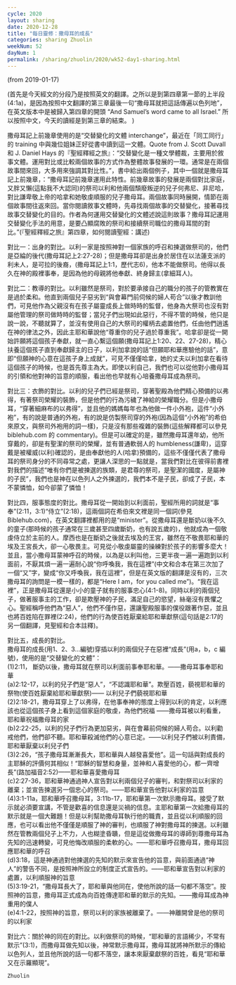 ```yaml
---
cycle: 2020
layout: sharing
date: 2020-12-28
title: "每日靈修：撒母耳的成長"
categories: sharing Zhuolin
weekNum: 52
dayNum: 1
permalink: /sharing/zhuolin/2020/wk52-day1-sharing.html
---
```

(from 2019-01-17)

(首先是今天經文的分段乃是按照英文的翻譯。之所以是到第四章第一節的上半段(4:1a)，是因為按照中文翻譯的第三章最後一句“撒母耳就把這話傳遍以色列地”，在英文版本中是被歸入第四章的開頭 “And Samuel’s word came to all Israel.” 所以按照中文，今天的讀經是到第三章的結束。 )  

撒母耳記上前幾章使用的是“交替變化的文體 interchange”，最近在「同工同行」的 training 中與幾位姐妹正好從書中讀到這一文體。Quote from J. Scott Duvall 和 J. Daniel Hays 的『聖經釋經之旅』：“交替變化是一種文學體裁，主要用於敘事文體。運用對比或比較兩個故事的方式作為整體故事發展的一環。通常是在兩個故事間來回，大多用來強調其對比性。”，書中給出兩個例子，其中一個就是撒母耳記上前幾章，：“撒母耳記前幾章運用此特性。前幾章故事的發展是兩個對比家庭，又胖又懶(這點我不大認同)的祭司以利和他兩個頹廢叛逆的兒子何弗尼、非尼哈，對比謙卑敬上帝的哈拿和她敬虔順服的兒子撒母耳。兩個故事同時展開，情節在兩個故事間往返來回。當你閱讀敘事文體時，先尋找兩個故事的交替變化，接著尋找故事交替變化的目的。作者為何運用交替變化的文體述說這則故事？撒母耳記運用交替變化手法的用意，是要凸顯腐敗的祭司和接續祭司職位的撒母耳間的對比。”(『聖經釋經之旅』第四章，如何閱讀聖經：講述)  

對比一：出身的對比。以利一家是按照神對一個家族的呼召和揀選做祭司的，他們是亞綸的後代(撒母耳記上2:27-28)；但是撒母耳卻是出身於居住在以法蓮支派的利未人，是可拉的後裔，(撒母耳記上1:1，歷代志6)，他本不能做祭司。他得以長久在神的殿裡事奉，是因為他的母親將他奉獻、終身歸主(拿細耳人)。  

對比二：教導的對比。以利雖然是祭司，對於要承接自己的職分的孩子的管教實在是過於柔和。他直到兩個兒子惡劣到“與會幕門前伺候的婦人苟合”以後才教訓他們，可見他作為父親沒有在孩子屬靈成長上做時時的監督，他身為大祭司也沒有對屬他管理的祭司做時時的監督；當兒子們出現如此惡行，不得不管的時候，他只是說一說，不聽就算了，並沒有使用自己的大祭司的權柄去處置他們，任由他們逍遙在神的律法之外，因此主耶和華說他“尊重你的兒子過於尊重我”。哈拿卻是從一開始許願將這個孩子奉獻，就一直心繫這個願(撒母耳記上1:20、22、27-28)，精心扶養這個孩子直到奉獻歸主的日子，以利加拿說的話“但願耶和華應驗他的話”，意即“但願神的心意在這孩子身上成就”，可見不僅僅哈拿，她的丈夫以利加拿在看待這個孩子的時候，也是首先尊主為大。即使以利自己，我們也可以從他對小撒母耳的引領和他對神的旨意的順服，看出他也早就有心培養撒母耳成為祭司。  

對比三：衣飾的對比。以利的兒子們已經是祭司，穿著聖殿為他們精心預備的以弗得，有著祭司榮耀的裝飾，但是他們的行為污穢了神給的榮耀職分。但是小撒母耳，“穿著細麻布的以弗得”，並且他的媽媽每年也為他做一件小外袍，這件“小外袍”，有的說是普通的外袍，有的說是仿製祭司穿的外袍(因為這個“小外袍”的希伯來原文，與祭司外袍用的詞一樣)，只是沒有那些複雜的裝飾(這些解釋都可以參見 biblehub.com 的 commentary)。但是可以確定的是，雖然撒母耳還年幼，他所穿戴的，卻是有聖潔的祭司的榮耀，並有普通軟弱人的 humbleness(謙卑)，這穿戴是被權威(以利)確認的，是由奉獻他的人(哈拿)預備的，這些不僅僅代表了撒母耳的祭司身分的不同尋常之處，更讓人深思的一點就是，當我們對比在彼得前書裡對我們的描述“唯有你們是被揀選的族類，是君尊的祭司，是聖潔的國度，是屬神的子民”，我們也是神在以色列人之外揀選的，我們本不是子民，卻成了子民，本不蒙憐恤，如今卻蒙了憐恤！  

對比四，服事態度的對比。撒母耳從一開始到以利面前，聖經所用的詞就是“事奉”(2:11，3:1)“侍立”(2:18)，這兩個詞在希伯來文裡是同一個詞(參見Biblehub.com)，在英文翻譯裡都用的是“minister”。從撒母耳還是斷奶以後不久的童子(那時候的孩子通常在三歲甚至四歲斷奶，也有說五歲的)，他就成為一個敬虔侍立於主前的人。摩西也是在斷奶之後就去埃及的王宮，雖然在不敬畏耶和華的埃及王宮長大，卻一心敬畏主。可見從小敬虔屬靈的操練對於孩子的影響多麼大！並且，當小撒母耳蒙神呼召的時候，以為是以利叫他，三更半夜一遍一遍跑到以利面前，不厭其煩一遍一遍耐心說“你呼喚我，我在這裡”(中文和合本在第三次加了一個“又”字，變成“你又呼喚我，我在這裡”，但是在英文版的翻譯是沒有的，三次撒母耳的詢問是一模一樣的，都是“Here I am，for you called me”)。“我在這裡”，正是撒母耳從還是小小的童子就有的服事忠心(4:1-8)。同時以利的兩個兒子，做著服事主的工作，卻是欺壓神的子民，滿足自己的慾望，絲毫沒有畏懼之心。聖經稱呼他們為“惡人”，他們不僅作惡，還讓聖殿服事的僕役跟著作惡，並且也將百姓陷在罪裡(2:24)，他們的行為使百姓厭棄給耶和華獻祭(這句話是2:17的另一個翻譯，見聖經和合本註釋)。  

對比五，成長的對比。  
撒母耳的成長(用1、2、3...編號)穿插以利的兩個兒子在惡裡“成長”(用a，b，c 編號)，使用的是“交替變化的文體”：  
(1)2:11， 斷奶以後，撒母耳就在祭司以利面前事奉耶和華。——撒母耳事奉耶和華  
(a)2:12-17，以利的兒子們是“惡人”，“不認識耶和華”。欺壓百姓，藐視耶和華的祭物(使百姓厭棄給耶和華獻祭)—— 以利兒子們藐視耶和華  
(2)2:18-21，撒母耳穿上了以弗得，在他事奉神的態度上得到以利的肯定，以利應該也從這個孩子身上看到這個家庭的敬虔，為他們祝福 ——撒母耳被以利看重，耶和華祝福撒母耳的家  
(b)2:22-25，以利的兒子們行為更加惡劣，與在會幕前伺候的婦人苟合。以利勸戒他們，他們卻不聽。耶和華殺滅他們的心意已定。——以利兒子們被以利責備，耶和華厭棄以利兒子們  
(3)2:26，“孩子撒母耳漸漸長大，耶和華與人越發喜愛他”。這一句話與對成長的主耶穌的評價何其相似！“耶穌的智慧和身量，並神和人喜愛他的心，都一齊增長”(路加福音2:52)——耶和華喜愛撒母耳  
(c)2:27-36，耶和華神通過神人宣告對以利兩個兒子的審判，和對祭司以利家的離棄；並宣告揀選另一個忠心的祭司。——耶和華宣告他對以利家的旨意  
(4)3:1-11a，耶和華呼召撒母耳，3:11b-17，耶和華第一次默示撒母耳。接受了默示就必須要宣講，不管是歡喜的信息還是災禍的信息。主耶和華第一次給撒母耳的默示就是一個大難題！但是以利幫助撒母耳執行他的職責，並且從以利順服的回應，也可以看出他不僅僅是順服了神的審判，也順服了神對撒母耳的揀選。以利雖然在管教兩個兒子上不力，人也糊塗昏聵，但是這從做撒母耳的導師到尊撒母耳為先知的迅速轉變，可見他悔改順服的柔軟的心。——耶和華呼召撒母耳，撒母耳回應耶和華的呼召  
(d)3:18，這是神通過對他揀選的先知的默示來宣告他的旨意，與前面通過“神人”的警告不同，是按照神所設立的制度正式宣告的。——耶和華宣告對以利家的處置，以利順服神的旨意  
(5)3:19-21，“撒母耳長大了，耶和華與他同在，使他所說的話一句都不落空”。按照神的旨意，撒母耳正式成為向百姓傳達耶和華的默示的先知。——撒母耳成為神重用的僕人  
(e)4:1-22，按照神的旨意，祭司以利的家族被離棄了。——神離開曾是他的祭司的以利家  

對比六：關於神的同在的對比。以利做祭司的時候，“耶和華的言語稀少，不常有默示”(3:1)，而撒母耳做先知以後，神常默示撒母耳，撒母耳就將神所默示的傳給以色列人，並且他所說的話一句都不落空，讓本來厭棄獻祭的百姓，看見“耶和華又在示羅顯現”。  

`Zhuolin`  
